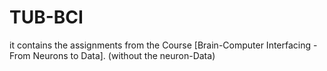 # TUB-BCI
it contains the assignments from the Course [Brain-Computer Interfacing - From Neurons to Data]. (without the neuron-Data)
